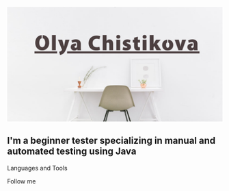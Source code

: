 ![Header](https://github.com/OlyaChistikova/OlyaChistikova/blob/main/OlyaChistikova/asserts/Background.png)

## I'm a beginner tester specializing in manual and automated testing using Java

Languages and Tools

Follow me
